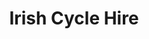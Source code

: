 ---
title: "Irish Cycle Hire"
address: "Unit 6, Enterprise Centre, Ardee, Co. Louth"
tel: "+353 (0)41 685 3772"
county: "Louth"
category: "Cycling"
type: "Content"
lat: "53.85519790649414"
lng: "-6.540237903594971"
---